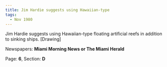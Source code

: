 ```yaml
---  
title: Jim Hardie suggests using Hawaiian-type  
tags:  
  - Nov 1980  
---  
```

  
Jim Hardie suggests using Hawaiian-type floating artificial reefs in addition to sinking ships. [Drawing]  
  
Newspapers: **Miami Morning News or The Miami Herald**  
  
Page: **6**, Section: **D** 
